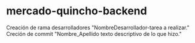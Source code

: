 # mercado-quincho-backend
Creación de rama desarrolladores "NombreDesarrollador-tarea a realizar."
Creción de commit "Nombre_Apellido texto descriptivo de lo que hizo."
